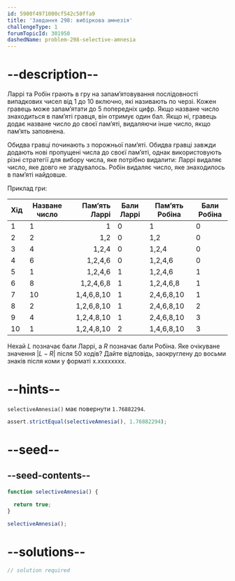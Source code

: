 ```yaml
---
id: 5900f4971000cf542c50ffa9
title: 'Завдання 298: вибіркова амнезія'
challengeType: 1
forumTopicId: 301950
dashedName: problem-298-selective-amnesia
---
```


# --description--

Ларрі та Робін грають в гру на запам’ятовування послідовності випадкових чисел від 1 до 10 включно, які називають по черзі. Кожен гравець може запам’ятати до 5 попередніх цифр. Якщо назване число знаходиться в пам’яті гравця, він отримує один бал. Якщо ні, гравець додає назване число до своєї пам’яті, видаляючи інше число, якщо пам’ять заповнена.

Обидва гравці починають з порожньої пам’яті. Обидва гравці завжди додають нові пропущені числа до своєї пам’яті, однак використовують різні стратегії для вибору числа, яке потрібно видалити: Ларрі видаляє число, яке довго не згадувалось. Робін видаляє число, яке знаходилось в пам’яті найдовше.

Приклад гри:

| Хід | Назване число | Пам’ять Ларрі | Бали Ларрі | Пам’ять Робіна | Бали Робіна |
| --- | ------------- | -------------:| ---------- | -------------- | ----------- |
| 1   | 1             |             1 | 0          | 1              | 0           |
| 2   | 2             |           1,2 | 0          | 1,2            | 0           |
| 3   | 4             |         1,2,4 | 0          | 1,2,4          | 0           |
| 4   | 6             |       1,2,4,6 | 0          | 1,2,4,6        | 0           |
| 5   | 1             |       1,2,4,6 | 1          | 1,2,4,6        | 1           |
| 6   | 8             |     1,2,4,6,8 | 1          | 1,2,4,6,8      | 1           |
| 7   | 10            |    1,4,6,8,10 | 1          | 2,4,6,8,10     | 1           |
| 8   | 2             |    1,2,6,8,10 | 1          | 2,4,6,8,10     | 2           |
| 9   | 4             |    1,2,4,8,10 | 1          | 2,4,6,8,10     | 3           |
| 10  | 1             |    1,2,4,8,10 | 2          | 1,4,6,8,10     | 3           |

Нехай $L$ позначає бали Ларрі, а $R$ позначає бали Робіна. Яке очікуване значення $|L - R|$ після 50 ходів? Дайте відповідь, заокруглену до восьми знаків після коми у форматі x.xxxxxxxx.

# --hints--

`selectiveAmnesia()` має повернути `1.76882294`.

```js
assert.strictEqual(selectiveAmnesia(), 1.76882294);
```

# --seed--

## --seed-contents--

```js
function selectiveAmnesia() {

  return true;
}

selectiveAmnesia();
```

# --solutions--

```js
// solution required
```
